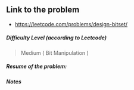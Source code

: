 ## Link to the problem
 
 - https://leetcode.com/problems/design-bitset/
 
##### Difficulty Level (according to Leetcode)
 
 > Medium ( Bit Manipulation )
 
##### Resume of the problem:



##### Notes
  